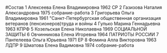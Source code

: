 #Состав
1 Алексеева Елена Владимировна 1962 СР
2 Газизова Наталия Александровна 1975 собрание-работа
3 Григорьева Ольга Владимировна 1961 \"Санкт-Петербургская общественная организация ветеранов (пенсионеров)труда и войны
4 Гулько Марина Геннадьевна 1963 КПРФ
5 Козельская Елена Николаевна 1969 СОЦИАЛЬНОЙ ЗАЩИТЫ
6 Овчинникова Елена Игоревна 1964 ПАТРИОТЫ РОССИИ
7 Пантелеева Ольга Юрьевна 1971 ЕР
8 Фомина Алла Викторовна 1963 ЛДПР
9 Шматова Елена Вадимовна 1974 собрание-работа
